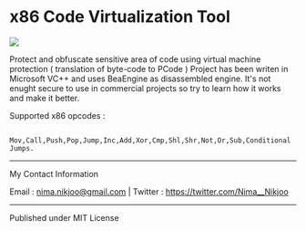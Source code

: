# x86 Code Virtualization Tool

<a href="https://pasteboard.co/JpgKQ5W.jpg" target="_blank"><img src="https://pasteboard.co/JpgKQ5W.jpg" border="0"  /></a>

Protect and obfuscate sensitive area of code using virtual machine protection ( translation of byte-code to PCode )
 Project has been writen in Microsoft VC++ and uses BeaEngine as disassembled engine. It's not enught secure to use in commercial projects so try to learn how it works and make it better.

Supported x86 opcodes :

		Mov,Call,Push,Pop,Jump,Inc,Add,Xor,Cmp,Shl,Shr,Not,Or,Sub,Conditional Jumps.


__________
My Contact Information	

Email : nima.nikjoo@gmail.com |
Twitter : https://twitter.com/Nima__Nikjoo  

___________________

Published under MIT License
